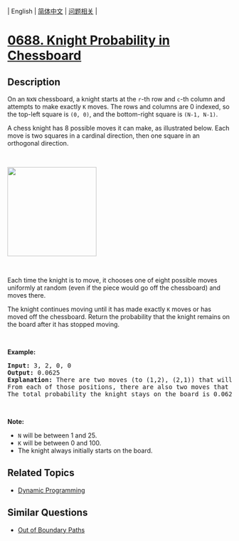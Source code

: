 
| English | [简体中文](README.md) | [问题相关](QUESTION.md) |
# [0688. Knight Probability in Chessboard](https://leetcode-cn.com/problems/knight-probability-in-chessboard/)
## Description
<p>On an <code>N</code>x<code>N</code> chessboard, a knight starts at the <code>r</code>-th row and <code>c</code>-th column and attempts to make exactly <code>K</code> moves. The rows and columns are 0 indexed, so the top-left square is <code>(0, 0)</code>, and the bottom-right square is <code>(N-1, N-1)</code>.</p>

<p>A chess knight has 8 possible moves it can make, as illustrated below. Each move is two squares in a cardinal direction, then one square in an orthogonal direction.</p>

<p>&nbsp;</p>

<p><img src="https://assets.leetcode.com/uploads/2018/10/12/knight.png" style="width: 200px; height: 200px;" /></p>

<p>&nbsp;</p>

<p>Each time the knight is to move, it chooses one of eight possible moves uniformly at random (even if the piece would go off the chessboard) and moves there.</p>

<p>The knight continues moving until it has made exactly <code>K</code> moves or has moved off the chessboard. Return the probability that the knight remains on the board after it has stopped moving.</p>

<p>&nbsp;</p>

<p><b>Example:</b></p>

<pre>
<b>Input:</b> 3, 2, 0, 0
<b>Output:</b> 0.0625
<b>Explanation:</b> There are two moves (to (1,2), (2,1)) that will keep the knight on the board.
From each of those positions, there are also two moves that will keep the knight on the board.
The total probability the knight stays on the board is 0.0625.
</pre>

<p>&nbsp;</p>

<p><b>Note:</b></p>

<ul>
	<li><code>N</code> will be between 1 and 25.</li>
	<li><code>K</code> will be between 0 and 100.</li>
	<li>The knight always initially starts on the board.</li>
</ul>

## Related Topics
- [Dynamic Programming](https://leetcode-cn.com/tag/dynamic-programming)
## Similar Questions
- [Out of Boundary Paths](../0576/README_EN.md)
